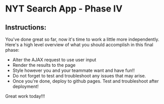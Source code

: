 # NYT Search App - Phase IV

## Instructions:

You've done great so far, now it's time to work a little more independently. Here's a high level overview of what you should accomplish in this final phase:

* Alter the AJAX request to use user input
* Render the results to the page
* Style however you and your teammate want and have fun!! 
* Do not forget to test and troubleshoot any issues that may arise.
* Once you're done, deploy to github pages. Test and troubleshoot after deployment! 

Great work today!!!